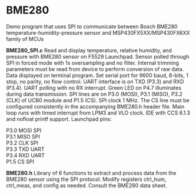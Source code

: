 # BME280
Demo program that uses SPI to communicate between Bosch BME280 temperature-humidity-pressure sensor and MSP430FX5XX/MSP430FX6XX family of MCUs

<p><b>BME280_SPI.c</b>    Read and display temperature, relative humidity, and pressure with BME280 sensor on F5529 Launchpad.  
 Sensor polled through SPI in forced mode with 1x oversampling and no filter. Internal trimming parameters must be
 read from device to perform conversion of raw data.  Data displayed on terminal program. 
Set serial port for 9600 baud, 8-bits, 1 stop, no parity, no flow control. UART interface is on TXD (P3.3) and RXD (P3.4). UART polling with no RX interrupt. Green LED on P4.7 illuminates during data transmission. SPI lines are on P3.0 (MOSI), P3.1 (MISO), P3.2 (CLK) of UCB0 module
and P1.5 (CS). SPI clock 1 MHz. The CS line must be configured consistently in the accompanying BME280.h header file. Main loop runs with timed interrupt from LPM3 and VLO clock. IDE with CCS 6.1.3 and nofloat printf support. Launchpad pins:
<p>P3.0  MOSI  SPI
<br>P3.1  MISO  SPI
<br>P3.2  CLK  SPI
<br>P3.3  TXD  UART
<br>P3.4  RXD  UART
<br>P1.5  CS  SPI
 
 <p><b>BME280.h</b>    Library of 6 functions to extract and process data from the BME280 sensor using 
	the SPI protocol. Modify registers ctrl_hum, ctrl_meas, and config
 as needed.  Consult the BME280 data sheet.

